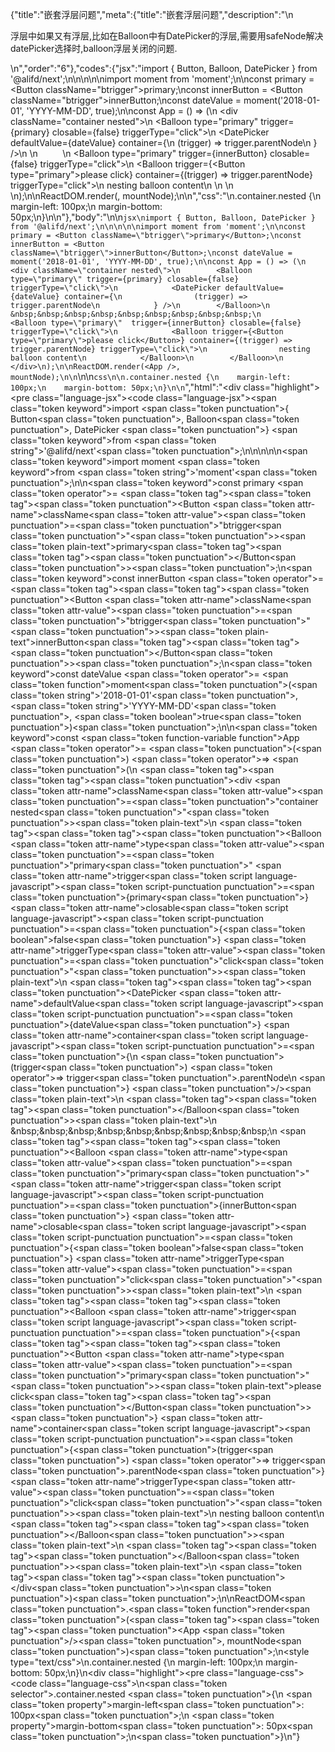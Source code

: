 {"title":"嵌套浮层问题","meta":{"title":"嵌套浮层问题","description":"\n<p>浮层中如果又有浮层,比如在Balloon中有DatePicker的浮层,需要用safeNode解决datePicker选择时,balloon浮层关闭的问题.</p>\n","order":"6"},"codes":{"jsx":"import { Button, Balloon, DatePicker } from '@alifd/next';\n\n\n\n\nimport moment from 'moment';\n\nconst primary = <Button className=\"btrigger\">primary</Button>;\nconst innerButton = <Button className=\"btrigger\">innerButton</Button>;\nconst dateValue = moment('2018-01-01', 'YYYY-MM-DD', true);\n\nconst App = () => (\n    <div className=\"container nested\">\n        <Balloon type=\"primary\" trigger={primary} closable={false} triggerType=\"click\">\n            <DatePicker defaultValue={dateValue} container={\n                (trigger) => trigger.parentNode\n            } />\n        </Balloon>\n        &nbsp;&nbsp;&nbsp;&nbsp;&nbsp;&nbsp;&nbsp;&nbsp;&nbsp;\n        <Balloon type=\"primary\"  trigger={innerButton} closable={false} triggerType=\"click\">\n            <Balloon trigger={<Button type=\"primary\">please click</Button>} container={(trigger) => trigger.parentNode} triggerType=\"click\">\n                nesting balloon content\n            </Balloon>\n        </Balloon>\n    </div>\n);\n\nReactDOM.render(<App />, mountNode);\n\n","css":"\n.container.nested {\n    margin-left: 100px;\n    margin-bottom: 50px;\n}\n\n"},"body":"\n\n````jsx\nimport { Button, Balloon, DatePicker } from '@alifd/next';\n\n\n\n\nimport moment from 'moment';\n\nconst primary = <Button className=\"btrigger\">primary</Button>;\nconst innerButton = <Button className=\"btrigger\">innerButton</Button>;\nconst dateValue = moment('2018-01-01', 'YYYY-MM-DD', true);\n\nconst App = () => (\n    <div className=\"container nested\">\n        <Balloon type=\"primary\" trigger={primary} closable={false} triggerType=\"click\">\n            <DatePicker defaultValue={dateValue} container={\n                (trigger) => trigger.parentNode\n            } />\n        </Balloon>\n        &nbsp;&nbsp;&nbsp;&nbsp;&nbsp;&nbsp;&nbsp;&nbsp;&nbsp;\n        <Balloon type=\"primary\"  trigger={innerButton} closable={false} triggerType=\"click\">\n            <Balloon trigger={<Button type=\"primary\">please click</Button>} container={(trigger) => trigger.parentNode} triggerType=\"click\">\n                nesting balloon content\n            </Balloon>\n        </Balloon>\n    </div>\n);\n\nReactDOM.render(<App />, mountNode);\n\n````\n\n```css\n\n.container.nested {\n    margin-left: 100px;\n    margin-bottom: 50px;\n}\n\n```","html":"<script>(function(){'use strict';\n\nvar _next = require('@alifd/next');\n\nvar _moment = require('moment');\n\nvar _moment2 = _interopRequireDefault(_moment);\n\nfunction _interopRequireDefault(obj) { return obj && obj.__esModule ? obj : { default: obj }; }\n\nvar primary = React.createElement(\n    _next.Button,\n    { className: 'btrigger' },\n    'primary'\n);\nvar innerButton = React.createElement(\n    _next.Button,\n    { className: 'btrigger' },\n    'innerButton'\n);\nvar dateValue = (0, _moment2.default)('2018-01-01', 'YYYY-MM-DD', true);\n\nvar App = function App() {\n    return React.createElement(\n        'div',\n        { className: 'container nested' },\n        React.createElement(\n            _next.Balloon,\n            { type: 'primary', trigger: primary, closable: false, triggerType: 'click' },\n            React.createElement(_next.DatePicker, { defaultValue: dateValue, container: function container(trigger) {\n                    return trigger.parentNode;\n                } })\n        ),\n        '\\xA0\\xA0\\xA0\\xA0\\xA0\\xA0\\xA0\\xA0\\xA0',\n        React.createElement(\n            _next.Balloon,\n            { type: 'primary', trigger: innerButton, closable: false, triggerType: 'click' },\n            React.createElement(\n                _next.Balloon,\n                { trigger: React.createElement(\n                        _next.Button,\n                        { type: 'primary' },\n                        'please click'\n                    ), container: function container(trigger) {\n                        return trigger.parentNode;\n                    }, triggerType: 'click' },\n                'nesting balloon content'\n            )\n        )\n    );\n};\n\nReactDOM.render(React.createElement(App, null), mountNode);})()</script><div class=\"highlight\"><pre class=\"language-jsx\"><code class=\"language-jsx\"><span class=\"token keyword\">import</span> <span class=\"token punctuation\">{</span> Button<span class=\"token punctuation\">,</span> Balloon<span class=\"token punctuation\">,</span> DatePicker <span class=\"token punctuation\">}</span> <span class=\"token keyword\">from</span> <span class=\"token string\">'@alifd/next'</span><span class=\"token punctuation\">;</span>\n\n\n\n\n<span class=\"token keyword\">import</span> moment <span class=\"token keyword\">from</span> <span class=\"token string\">'moment'</span><span class=\"token punctuation\">;</span>\n\n<span class=\"token keyword\">const</span> primary <span class=\"token operator\">=</span> <span class=\"token tag\"><span class=\"token tag\"><span class=\"token punctuation\">&lt;</span>Button</span> <span class=\"token attr-name\">className</span><span class=\"token attr-value\"><span class=\"token punctuation\">=</span><span class=\"token punctuation\">\"</span>btrigger<span class=\"token punctuation\">\"</span></span><span class=\"token punctuation\">></span></span><span class=\"token plain-text\">primary</span><span class=\"token tag\"><span class=\"token tag\"><span class=\"token punctuation\">&lt;/</span>Button</span><span class=\"token punctuation\">></span></span><span class=\"token punctuation\">;</span>\n<span class=\"token keyword\">const</span> innerButton <span class=\"token operator\">=</span> <span class=\"token tag\"><span class=\"token tag\"><span class=\"token punctuation\">&lt;</span>Button</span> <span class=\"token attr-name\">className</span><span class=\"token attr-value\"><span class=\"token punctuation\">=</span><span class=\"token punctuation\">\"</span>btrigger<span class=\"token punctuation\">\"</span></span><span class=\"token punctuation\">></span></span><span class=\"token plain-text\">innerButton</span><span class=\"token tag\"><span class=\"token tag\"><span class=\"token punctuation\">&lt;/</span>Button</span><span class=\"token punctuation\">></span></span><span class=\"token punctuation\">;</span>\n<span class=\"token keyword\">const</span> dateValue <span class=\"token operator\">=</span> <span class=\"token function\">moment</span><span class=\"token punctuation\">(</span><span class=\"token string\">'2018-01-01'</span><span class=\"token punctuation\">,</span> <span class=\"token string\">'YYYY-MM-DD'</span><span class=\"token punctuation\">,</span> <span class=\"token boolean\">true</span><span class=\"token punctuation\">)</span><span class=\"token punctuation\">;</span>\n\n<span class=\"token keyword\">const</span> <span class=\"token function-variable function\">App</span> <span class=\"token operator\">=</span> <span class=\"token punctuation\">(</span><span class=\"token punctuation\">)</span> <span class=\"token operator\">=></span> <span class=\"token punctuation\">(</span>\n    <span class=\"token tag\"><span class=\"token tag\"><span class=\"token punctuation\">&lt;</span>div</span> <span class=\"token attr-name\">className</span><span class=\"token attr-value\"><span class=\"token punctuation\">=</span><span class=\"token punctuation\">\"</span>container nested<span class=\"token punctuation\">\"</span></span><span class=\"token punctuation\">></span></span><span class=\"token plain-text\">\n        </span><span class=\"token tag\"><span class=\"token tag\"><span class=\"token punctuation\">&lt;</span>Balloon</span> <span class=\"token attr-name\">type</span><span class=\"token attr-value\"><span class=\"token punctuation\">=</span><span class=\"token punctuation\">\"</span>primary<span class=\"token punctuation\">\"</span></span> <span class=\"token attr-name\">trigger</span><span class=\"token script language-javascript\"><span class=\"token script-punctuation punctuation\">=</span><span class=\"token punctuation\">{</span>primary<span class=\"token punctuation\">}</span></span> <span class=\"token attr-name\">closable</span><span class=\"token script language-javascript\"><span class=\"token script-punctuation punctuation\">=</span><span class=\"token punctuation\">{</span><span class=\"token boolean\">false</span><span class=\"token punctuation\">}</span></span> <span class=\"token attr-name\">triggerType</span><span class=\"token attr-value\"><span class=\"token punctuation\">=</span><span class=\"token punctuation\">\"</span>click<span class=\"token punctuation\">\"</span></span><span class=\"token punctuation\">></span></span><span class=\"token plain-text\">\n            </span><span class=\"token tag\"><span class=\"token tag\"><span class=\"token punctuation\">&lt;</span>DatePicker</span> <span class=\"token attr-name\">defaultValue</span><span class=\"token script language-javascript\"><span class=\"token script-punctuation punctuation\">=</span><span class=\"token punctuation\">{</span>dateValue<span class=\"token punctuation\">}</span></span> <span class=\"token attr-name\">container</span><span class=\"token script language-javascript\"><span class=\"token script-punctuation punctuation\">=</span><span class=\"token punctuation\">{</span>\n                <span class=\"token punctuation\">(</span>trigger<span class=\"token punctuation\">)</span> <span class=\"token operator\">=></span> trigger<span class=\"token punctuation\">.</span>parentNode\n            <span class=\"token punctuation\">}</span></span> <span class=\"token punctuation\">/></span></span><span class=\"token plain-text\">\n        </span><span class=\"token tag\"><span class=\"token tag\"><span class=\"token punctuation\">&lt;/</span>Balloon</span><span class=\"token punctuation\">></span></span><span class=\"token plain-text\">\n        &amp;nbsp;&amp;nbsp;&amp;nbsp;&amp;nbsp;&amp;nbsp;&amp;nbsp;&amp;nbsp;&amp;nbsp;&amp;nbsp;\n        </span><span class=\"token tag\"><span class=\"token tag\"><span class=\"token punctuation\">&lt;</span>Balloon</span> <span class=\"token attr-name\">type</span><span class=\"token attr-value\"><span class=\"token punctuation\">=</span><span class=\"token punctuation\">\"</span>primary<span class=\"token punctuation\">\"</span></span>  <span class=\"token attr-name\">trigger</span><span class=\"token script language-javascript\"><span class=\"token script-punctuation punctuation\">=</span><span class=\"token punctuation\">{</span>innerButton<span class=\"token punctuation\">}</span></span> <span class=\"token attr-name\">closable</span><span class=\"token script language-javascript\"><span class=\"token script-punctuation punctuation\">=</span><span class=\"token punctuation\">{</span><span class=\"token boolean\">false</span><span class=\"token punctuation\">}</span></span> <span class=\"token attr-name\">triggerType</span><span class=\"token attr-value\"><span class=\"token punctuation\">=</span><span class=\"token punctuation\">\"</span>click<span class=\"token punctuation\">\"</span></span><span class=\"token punctuation\">></span></span><span class=\"token plain-text\">\n            </span><span class=\"token tag\"><span class=\"token tag\"><span class=\"token punctuation\">&lt;</span>Balloon</span> <span class=\"token attr-name\">trigger</span><span class=\"token script language-javascript\"><span class=\"token script-punctuation punctuation\">=</span><span class=\"token punctuation\">{</span><span class=\"token tag\"><span class=\"token tag\"><span class=\"token punctuation\">&lt;</span>Button</span> <span class=\"token attr-name\">type</span><span class=\"token attr-value\"><span class=\"token punctuation\">=</span><span class=\"token punctuation\">\"</span>primary<span class=\"token punctuation\">\"</span></span><span class=\"token punctuation\">></span></span><span class=\"token plain-text\">please click</span><span class=\"token tag\"><span class=\"token tag\"><span class=\"token punctuation\">&lt;/</span>Button</span><span class=\"token punctuation\">></span></span><span class=\"token punctuation\">}</span></span> <span class=\"token attr-name\">container</span><span class=\"token script language-javascript\"><span class=\"token script-punctuation punctuation\">=</span><span class=\"token punctuation\">{</span><span class=\"token punctuation\">(</span>trigger<span class=\"token punctuation\">)</span> <span class=\"token operator\">=></span> trigger<span class=\"token punctuation\">.</span>parentNode<span class=\"token punctuation\">}</span></span> <span class=\"token attr-name\">triggerType</span><span class=\"token attr-value\"><span class=\"token punctuation\">=</span><span class=\"token punctuation\">\"</span>click<span class=\"token punctuation\">\"</span></span><span class=\"token punctuation\">></span></span><span class=\"token plain-text\">\n                nesting balloon content\n            </span><span class=\"token tag\"><span class=\"token tag\"><span class=\"token punctuation\">&lt;/</span>Balloon</span><span class=\"token punctuation\">></span></span><span class=\"token plain-text\">\n        </span><span class=\"token tag\"><span class=\"token tag\"><span class=\"token punctuation\">&lt;/</span>Balloon</span><span class=\"token punctuation\">></span></span><span class=\"token plain-text\">\n    </span><span class=\"token tag\"><span class=\"token tag\"><span class=\"token punctuation\">&lt;/</span>div</span><span class=\"token punctuation\">></span></span>\n<span class=\"token punctuation\">)</span><span class=\"token punctuation\">;</span>\n\nReactDOM<span class=\"token punctuation\">.</span><span class=\"token function\">render</span><span class=\"token punctuation\">(</span><span class=\"token tag\"><span class=\"token tag\"><span class=\"token punctuation\">&lt;</span>App</span> <span class=\"token punctuation\">/></span></span><span class=\"token punctuation\">,</span> mountNode<span class=\"token punctuation\">)</span><span class=\"token punctuation\">;</span>\n</code></pre></div><style type=\"text/css\">\n.container.nested {\n    margin-left: 100px;\n    margin-bottom: 50px;\n}\n</style><div class=\"highlight\"><pre class=\"language-css\"><code class=\"language-css\">\n<span class=\"token selector\">.container.nested</span> <span class=\"token punctuation\">{</span>\n    <span class=\"token property\">margin-left</span><span class=\"token punctuation\">:</span> 100px<span class=\"token punctuation\">;</span>\n    <span class=\"token property\">margin-bottom</span><span class=\"token punctuation\">:</span> 50px<span class=\"token punctuation\">;</span>\n<span class=\"token punctuation\">}</span>\n</code></pre></div>"}